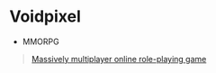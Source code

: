 # Voidpixel

- MMORPG
> [Massively multiplayer online role-playing game](https://en.wikipedia.org/wiki/Massively_multiplayer_online_role-playing_game)
